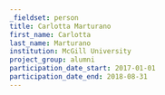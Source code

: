 ```yaml
---
_fieldset: person
title: Carlotta Marturano
first_name: Carlotta
last_name: Marturano
institution: McGill University
project_group: alumni
participation_date_start: 2017-01-01
participation_date_end: 2018-08-31
---
```

